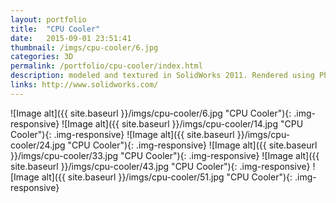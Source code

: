 ```yaml
---
layout: portfolio
title:  "CPU Cooler"
date:   2015-09-01 23:51:41
thumbnail: /imgs/cpu-cooler/6.jpg
categories: 3D
permalink: /portfolio/cpu-cooler/index.html
description: modeled and textured in SolidWorks 2011. Rendered using Photoview 360.
links: http://www.solidworks.com/
---
```


![Image alt]({{ site.baseurl }}/imgs/cpu-cooler/6.jpg "CPU Cooler"){: .img-responsive}
![Image alt]({{ site.baseurl }}/imgs/cpu-cooler/14.jpg "CPU Cooler"){: .img-responsive}
![Image alt]({{ site.baseurl }}/imgs/cpu-cooler/24.jpg "CPU Cooler"){: .img-responsive}
![Image alt]({{ site.baseurl }}/imgs/cpu-cooler/33.jpg "CPU Cooler"){: .img-responsive}
![Image alt]({{ site.baseurl }}/imgs/cpu-cooler/43.jpg "CPU Cooler"){: .img-responsive}
![Image alt]({{ site.baseurl }}/imgs/cpu-cooler/51.jpg "CPU Cooler"){: .img-responsive}
